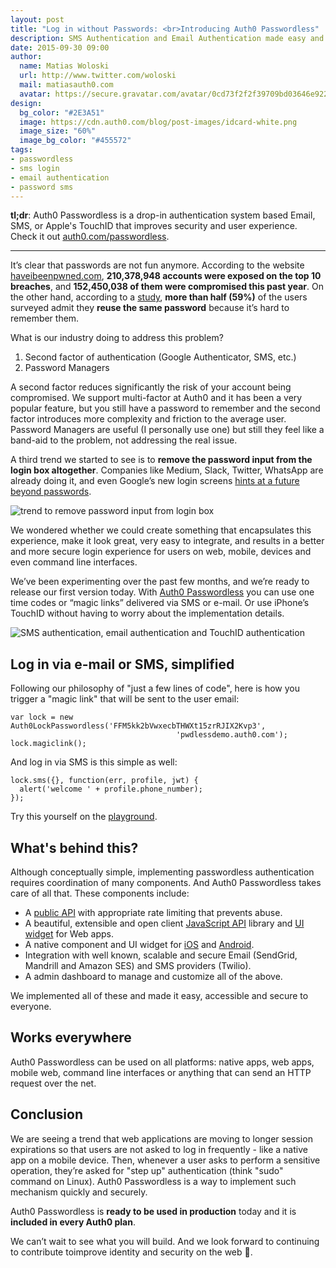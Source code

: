 ```yaml
---
layout: post
title: "Log in without Passwords: <br>Introducing Auth0 Passwordless"
description: SMS Authentication and Email Authentication made easy and secure. 
date: 2015-09-30 09:00
author:
  name: Matias Woloski
  url: http://www.twitter.com/woloski
  mail: matiasauth0.com
  avatar: https://secure.gravatar.com/avatar/0cd73f2f2f39709bd03646e9225cc3d3?s=200
design:
  bg_color: "#2E3A51"
  image: https://cdn.auth0.com/blog/post-images/idcard-white.png
  image_size: "60%"
  image_bg_color: "#455572"
tags:
- passwordless
- sms login
- email authentication
- password sms
---
```


**tl;dr**: Auth0 Passwordless is a drop-in authentication system based Email, SMS, or Apple's TouchID that improves security and user experience. Check it out [auth0.com/passwordless](https://auth0.com/passwordless).

---

It’s clear that passwords are not fun anymore. According to the website [haveibeenpwned.com](haveibeenpwned.com), **210,378,948 accounts were exposed on the top 10 breaches**, and **152,450,038 of them were compromised this past year**. On the other hand, according to a [study](https://www.passwordboss.com/password-habits-survey-part-1/), **more than half (59%)** of the users surveyed admit they **reuse the same password** because it’s hard to remember them. 

What is our industry doing to address this problem?

<ol>
  <li>Second factor of authentication (Google Authenticator, SMS, etc.)</li>
  <li>Password Managers</li>
</ol>

A second factor reduces significantly the risk of your account being compromised. We support multi-factor at Auth0 and it has been a very popular feature, but you still have a password to remember and the second factor introduces more complexity and friction to the average user. Password Managers are useful (I personally use one) but still they feel like a band-aid to the problem, not addressing the real issue.

A third trend we started to see is to **remove the password input from the login box altogether**. Companies like Medium, Slack, Twitter, WhatsApp are already doing it, and even Google’s new login screens [hints at a future beyond passwords](techcrunch.com/2015/05/13/gmails-new-login-screens-hints-at-a-future-beyond-passwords/).

![trend to remove password input from login box](https://cdn.auth0.com/blog/passwordless/pwdless1.png)

We wondered whether we could create something that encapsulates this experience, make it look great, very easy to integrate, and results in a better and more secure login experience for users on web, mobile, devices and even command line interfaces.

We’ve been experimenting over the past few months, and we’re ready to release our first version today. With [Auth0 Passwordless](https://auth0.com/passwordless) you can use one time codes or “magic links” delivered via SMS or e-mail. Or use iPhone’s TouchID without having to worry about the implementation details.

![SMS authentication, email authentication and TouchID authentication](https://cdn.auth0.com/blog/passwordless/pwdless1.png)

## Log in via e-mail or SMS, simplified

Following our philosophy of "just a few lines of code", here is how you trigger a "magic link" that will be sent to the user email:


```
var lock = new Auth0LockPasswordless('FFM5kk2bVwxecbTHWXt15zrRJIX2Kvp3', 
                                     'pwdlessdemo.auth0.com');
lock.magiclink();
```

And log in via SMS is this simple as well:


```
lock.sms({}, function(err, profile, jwt) {
  alert('welcome ' + profile.phone_number);
});
```

Try this yourself on the [playground](https://auth0.github.io/lock-passwordless).

## What's behind this?

Although conceptually simple, implementing passwordless authentication requires coordination of many components. And Auth0 Passwordless takes care of all that. These components include:

* A [public API](https://auth0.com/docs/auth-api#passwordless) with appropriate rate limiting that prevents abuse.
* A beautiful, extensible and open client [JavaScript API](https://github.com/auth0/auth0.js#passwordless-authentication) library and [UI widget](https://github.com/auth0/lock-passwordless) for Web apps.
* A native component and UI widget for [iOS](https://github.com/auth0/Lock.iOS-OSX) and [Android](https://github.com/auth0/Lock.Android).
* Integration with well known, scalable and secure Email (SendGrid, Mandrill and Amazon SES) and SMS providers (Twilio).
* A admin dashboard to manage and customize all of the above.

We implemented all of these and made it easy, accessible and secure to everyone.

## Works everywhere

Auth0 Passwordless can be used on all platforms: native apps, web apps, mobile web, command line interfaces or anything that can send an HTTP request over the net.

## Conclusion

We are seeing a trend that web applications are moving to longer session expirations so that users are not asked to log in frequently - like a native app on a mobile device. Then, whenever a user asks to perform a sensitive operation, they’re asked for "step up" authentication (think "sudo" command on Linux). Auth0 Passwordless is a way to implement such mechanism quickly and securely.

Auth0 Passwordless is **ready to be used in production** today and it is **included in every Auth0 plan**.

We can’t wait to see what you will build. And we look forward to continuing to contribute toimprove identity and security on the web 🔐. 